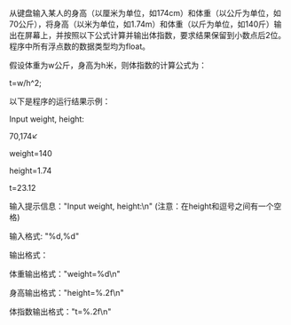从键盘输入某人的身高（以厘米为单位，如174cm）和体重（以公斤为单位，如70公斤），将身高（以米为单位，如1.74m）和体重（以斤为单位，如140斤）输出在屏幕上，并按照以下公式计算并输出体指数，要求结果保留到小数点后2位。程序中所有浮点数的数据类型均为float。

假设体重为w公斤，身高为h米，则体指数的计算公式为：

t=w/h^2;    

以下是程序的运行结果示例：


Input weight, height:

70,174↙

weight=140

height=1.74

t=23.12



输入提示信息："Input weight, height:\n"    (注意：在height和逗号之间有一个空格)

输入格式: "%d,%d"

输出格式：

体重输出格式："weight=%d\n"

身高输出格式："height=%.2f\n"

体指数输出格式："t=%.2f\n"